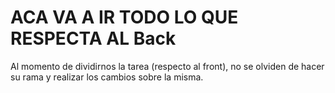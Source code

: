 # ACA VA A IR TODO LO QUE RESPECTA AL Back

Al momento de dividirnos la tarea (respecto al front), no se olviden de hacer su rama y realizar los cambios sobre la misma.